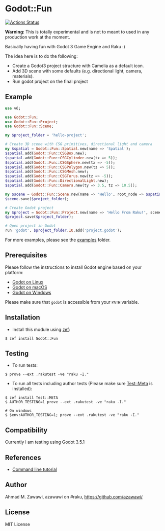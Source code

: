 # Godot::Fun

[![Actions
Status](https://github.com/azawawi/raku-godot-fun/workflows/test/badge.svg)](https://github.com/azawawi/raku-godot-fun/actions)

**Warning:** This is totally experimental and is not to meant to used in any production work at
the moment.

Basically having fun with Godot 3 Game Engine and Raku :)

The idea here is to do the following:
- Create a Godot3 project structure with Camelia as a default icon.
- Add 3D scene with some defaults (e.g. directional light, camera, materials).
- Run godot project on the final project

## Example

```Raku
use v6;

use Godot::Fun;
use Godot::Fun::Project;
use Godot::Fun::Scene;

my $project_folder = 'hello-project';

# Create 3D scene with CSG primitives, directional light and camera
my $spatial = Godot::Fun::Spatial.new(name => 'Spatial');
$spatial.add(Godot::Fun::CSGBox.new);
$spatial.add(Godot::Fun::CSGCylinder.new(tx => 5));
$spatial.add(Godot::Fun::CSGSphere.new(tx => -5));
$spatial.add(Godot::Fun::CSGPolygon.new(tz => 5));
$spatial.add(Godot::Fun::CSGMesh.new);
$spatial.add(Godot::Fun::CSGTorus.new(tz => -5));
$spatial.add(Godot::Fun::DirectionalLight.new);
$spatial.add(Godot::Fun::Camera.new(ty => 3.5, tz => 10.5));

my $scene = Godot::Fun::Scene.new(name => 'Hello', root_node => $spatial);
$scene.save($project_folder);

# Create Godot project
my $project = Godot::Fun::Project.new(name => 'Hello From Raku!', scene => $scene);
$project.save($project_folder);

# Open project in Godot
run 'godot', $project_folder.IO.add('project.godot');
```

For more examples, please see the [examples](examples) folder.

## Prerequisites

Please follow the instructions to install Godot engine based on your platform:

- [Godot on Linux](https://godotengine.org/download/linux)
- [Godot on macOS](https://godotengine.org/download/osx)
- [Godot on Windows](https://godotengine.org/download/windows)

Please make sure that `godot` is accessible from your `PATH` variable.

## Installation

- Install this module using [zef](https://github.com/ugexe/zef):

```
$ zef install Godot::Fun
```

## Testing

- To run tests:
```
$ prove --ext .rakutest -ve "raku -I."
```

- To run all tests including author tests (Please make sure
[Test::Meta](https://github.com/jonathanstowe/Test-META) is installed):
```
$ zef install Test::META
$ AUTHOR_TESTING=1 prove --ext .rakutest -ve "raku -I."

# On windows
$ $env:AUTHOR_TESTING=1; prove --ext .rakutest -ve "raku -I."

```

## Compatibility

Currently I am testing using Godot 3.5.1

## References

- [Command line tutorial](https://docs.godotengine.org/en/stable/tutorials/editor/command_line_tutorial.html)

## Author

Ahmad M. Zawawi, azawawi on #raku, https://github.com/azawawi/

## License

MIT License


